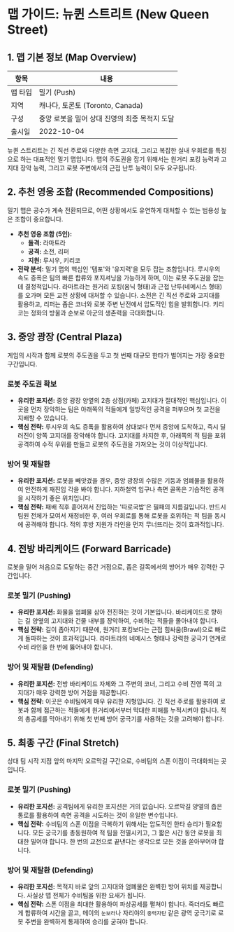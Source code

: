 # 맵 가이드: 뉴퀸 스트리트 (New Queen Street)

## 1. 맵 기본 정보 (Map Overview)

| 항목    | 내용                                          |
| ------- | --------------------------------------------- |
| 맵 타입 | 밀기 (Push)                                   |
| 지역    | 캐나다, 토론토 (Toronto, Canada)              |
| 구성    | 중앙 로봇을 밀어 상대 진영의 최종 목적지 도달 |
| 출시일  | 2022-10-04                                    |

뉴퀸 스트리트는 긴 직선 주로와 다양한 측면 고지대, 그리고 복잡한 실내 우회로를 특징으로 하는 대표적인 밀기 맵입니다. 맵의 주도권을 잡기 위해서는 원거리 포킹 능력과 고지대 장악 능력, 그리고 로봇 주변에서의 근접 난투 능력이 모두 요구됩니다.

## 2. 추천 영웅 조합 (Recommended Compositions)

밀기 맵은 공수가 계속 전환되므로, 어떤 상황에서도 유연하게 대처할 수 있는 범용성 높은 조합이 중요합니다.

- **추천 영웅 조합 (5인):**
  - **돌격:** 라마트라
  - **공격:** 소전, 리퍼
  - **지원:** 루시우, 키리코
- **전략 분석:** 밀기 맵의 핵심인 '템포'와 '유지력'을 모두 잡는 조합입니다. 루시우의 속도 증폭은 팀의 빠른 합류와 포지셔닝을 가능하게 하며, 이는 로봇 주도권을 잡는 데 결정적입니다. 라마트라는 원거리 포킹(옴닉 형태)과 근접 난투(네메시스 형태)를 오가며 모든 교전 상황에 대처할 수 있습니다. 소전은 긴 직선 주로와 고지대를 활용하고, 리퍼는 좁은 코너와 로봇 주변 난전에서 압도적인 힘을 발휘합니다. 키리코는 정화의 방울과 순보로 아군의 생존력을 극대화합니다.

## 3. 중앙 광장 (Central Plaza)

게임의 시작과 함께 로봇의 주도권을 두고 첫 번째 대규모 한타가 벌어지는 가장 중요한 구간입니다.

### 로봇 주도권 확보

- **유리한 포지션:** 중앙 광장 양옆의 2층 상점(카페) 고지대가 절대적인 핵심입니다. 이곳을 먼저 장악하는 팀은 아래쪽의 적들에게 일방적인 공격을 퍼부으며 첫 교전을 지배할 수 있습니다.
- **핵심 전략:** 루시우의 속도 증폭을 활용하여 상대보다 먼저 중앙에 도착하고, 즉시 딜러진이 양쪽 고지대를 장악해야 합니다. 고지대를 차지한 후, 아래쪽의 적 팀을 포위 공격하여 수적 우위를 만들고 로봇의 주도권을 가져오는 것이 이상적입니다.

### 방어 및 재탈환

- **유리한 포지션:** 로봇을 빼앗겼을 경우, 중앙 광장의 수많은 기둥과 엄폐물을 활용하여 안전하게 재진입 각을 봐야 합니다. 지하철역 입구나 측면 골목은 기습적인 공격을 시작하기 좋은 위치입니다.
- **핵심 전략:** 패배 직후 흩어져서 진입하는 '따로국밥'은 필패의 지름길입니다. 반드시 팀원 전체가 모여서 재정비한 후, 여러 우회로를 통해 로봇을 호위하는 적 팀을 동시에 공격해야 합니다. 적의 후방 지원가 라인을 먼저 무너뜨리는 것이 효과적입니다.

## 4. 전방 바리케이드 (Forward Barricade)

로봇을 밀어 처음으로 도달하는 중간 거점으로, 좁은 길목에서의 방어가 매우 강력한 구간입니다.

### 로봇 밀기 (Pushing)

- **유리한 포지션:** 화물을 엄폐물 삼아 전진하는 것이 기본입니다. 바리케이드로 향하는 길 양옆의 고지대와 건물 내부를 장악하여, 수비하는 적들을 몰아내야 합니다.
- **핵심 전략:** 길이 좁아지기 때문에, 원거리 포킹보다는 근접 힘싸움(Brawl)으로 빠르게 돌파하는 것이 효과적입니다. 라마트라의 네메시스 형태나 강력한 궁극기 연계로 수비 라인을 한 번에 뚫어내야 합니다.

### 방어 및 재탈환 (Defending)

- **유리한 포지션:** 전방 바리케이드 자체와 그 주변의 코너, 그리고 수비 진영 쪽의 고지대가 매우 강력한 방어 거점을 제공합니다.
- **핵심 전략:** 이곳은 수비팀에게 매우 유리한 지형입니다. 긴 직선 주로를 활용하여 로봇과 함께 접근하는 적들에게 원거리에서부터 막대한 피해를 누적시켜야 합니다. 적의 총공세를 막아내기 위해 첫 번째 방어 궁극기를 사용하는 것을 고려해야 합니다.

## 5. 최종 구간 (Final Stretch)

상대 팀 시작 지점 앞의 마지막 오르막길 구간으로, 수비팀의 스폰 이점이 극대화되는 곳입니다.

### 로봇 밀기 (Pushing)

- **유리한 포지션:** 공격팀에게 유리한 포지션은 거의 없습니다. 오르막길 양옆의 좁은 통로를 활용하여 측면 공격을 시도하는 것이 유일한 변수입니다.
- **핵심 전략:** 수비팀의 스폰 이점을 극복하기 위해서는 압도적인 한타 승리가 필요합니다. 모든 궁극기를 총동원하여 적 팀을 전멸시키고, 그 짧은 시간 동안 로봇을 최대한 밀어야 합니다. 한 번의 교전으로 끝낸다는 생각으로 모든 것을 쏟아부어야 합니다.

### 방어 및 재탈환 (Defending)

- **유리한 포지션:** 목적지 바로 앞의 고지대와 엄폐물은 완벽한 방어 위치를 제공합니다. 사실상 맵 전체가 수비팀을 위한 요새가 됩니다.
- **핵심 전략:** 스폰 이점을 최대한 활용하여 파상공세를 펼쳐야 합니다. 죽더라도 빠르게 합류하여 시간을 끌고, 메이의 `눈보라`나 자리야의 `중력자탄` 같은 광역 궁극기로 로봇 주변을 완벽하게 통제하여 승리를 굳혀야 합니다.
